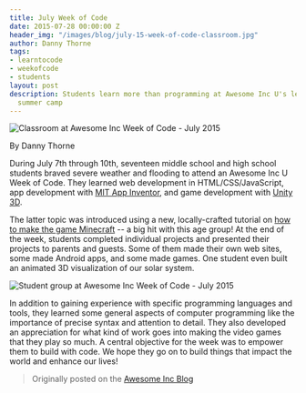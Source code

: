 ```yaml
---
title: July Week of Code
date: 2015-07-28 00:00:00 Z
header_img: "/images/blog/july-15-week-of-code-classroom.jpg"
author: Danny Thorne
tags:
- learntocode
- weekofcode
- students
layout: post
description: Students learn more than programming at Awesome Inc U's learn-to-code
  summer camp
---
```


![Classroom at Awesome Inc Week of Code - July 2015](/images/blog/july-15-week-of-code-classroom.jpg)

By Danny Thorne

During July 7th through 10th, seventeen middle school and high school students braved severe weather and flooding to attend an Awesome Inc U Week of Code. They learned web development in HTML/CSS/JavaScript, app development with [MIT App Inventor](http://appinventor.mit.edu/explore/), and game development with [Unity 3D](https://unity3d.com/).

<!--more-->

The latter topic was introduced using a new, locally-crafted tutorial on [how to make the game Minecraft](https://github.com/dannythorne/MakingMinecraft_Take02) -- a big hit with this age group! At the end of the week, students completed individual projects and presented their projects to parents and guests. Some of them made their own web sites, some made Android apps, and some made games. One student even built an animated 3D visualization of our solar system.

![Student group at Awesome Inc Week of Code - July 2015](/images/blog/july-15-week-of-code-students.jpg)

In addition to gaining experience with specific programming languages and tools, they learned some general aspects of computer programming like the importance of precise syntax and attention to detail. They also developed an appreciation for what kind of work goes into making the video games that they play so much. A central objective for the week was to empower them to build with code. We hope they go on to build things that impact the world and enhance our lives!
  
> Originally posted on the [Awesome Inc Blog](http://blog.awesomeinc.org/post/125270723281/july-week-of-code)